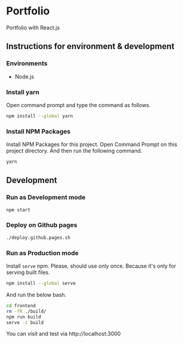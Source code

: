 # Portfolio

Portfolio with React.js

## Instructions for environment & development

### Environments

- Node.js

### Install yarn

Open command prompt and type the command as follows.

```bash
npm install --global yarn
```

### Install NPM Packages

Install NPM Packages for this project. Open Command Prompt on this project directory. And then run the following command.

```bash
yarn
```

## Development

### Run as Development mode

```bash
npm start
```

### Deploy on Github pages

```bash
./deploy.github.pages.sh
```

### Run as Production mode

Install `serve` npm. Please, should use only once. Because it's only for serving built files.

```bash
npm install --global serve
```

And run the below bash.

```bash
cd frontend
rm -fR ./build/
npm run build
serve -s build
```

You can visit and test via http://localhost:3000
